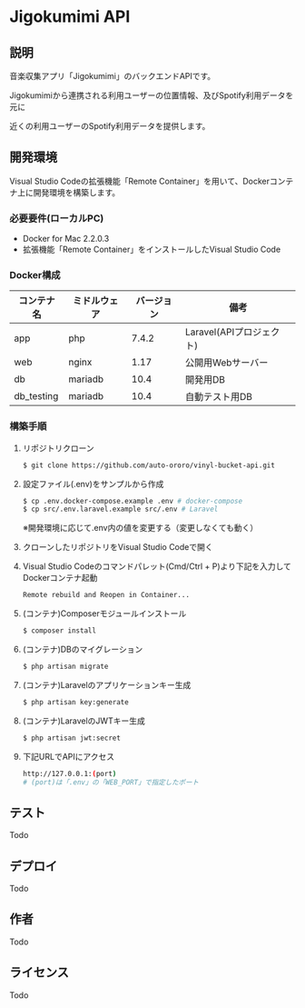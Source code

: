 # Jigokumimi API

## 説明

音楽収集アプリ「Jigokumimi」のバックエンドAPIです。

Jigokumimiから連携される利用ユーザーの位置情報、及びSpotify利用データを元に

近くの利用ユーザーのSpotify利用データを提供します。

## 開発環境

Visual Studio Codeの拡張機能「Remote Container」を用いて、Dockerコンテナ上に開発環境を構築します。

### 必要要件(ローカルPC)

- Docker for Mac 2.2.0.3
- 拡張機能「Remote Container」をインストールしたVisual Studio Code

### Docker構成

| コンテナ名 | ミドルウェア | バージョン | 備考                     |
| ---------- | ------------ | ---------- | ------------------------ |
| app        | php          | 7.4.2      | Laravel(APIプロジェクト) |
| web        | nginx        | 1.17       | 公開用Webサーバー        |
| db         | mariadb      | 10.4       | 開発用DB                 |
| db_testing | mariadb      | 10.4       | 自動テスト用DB           |

### 構築手順

1. リポジトリクローン

    ```bash
    $ git clone https://github.com/auto-ororo/vinyl-bucket-api.git
    ```

2. 設定ファイル(.env)をサンプルから作成

    ```bash
    $ cp .env.docker-compose.example .env # docker-compose
    $ cp src/.env.laravel.example src/.env # Laravel
    ```

    ※開発環境に応じて.env内の値を変更する（変更しなくても動く）

3. クローンしたリポジトリをVisual Studio Codeで開く

4. Visual Studio Codeのコマンドパレット(Cmd/Ctrl + P)より下記を入力してDockerコンテナ起動

    ```bash
    Remote rebuild and Reopen in Container...
    ```

5. (コンテナ)Composerモジュールインストール

    ```bash
    $ composer install
    ```

6. (コンテナ)DBのマイグレーション

    ```bash
    $ php artisan migrate
    ```

7. (コンテナ)Laravelのアプリケーションキー生成

    ```bash
    $ php artisan key:generate
    ```

8. (コンテナ)LaravelのJWTキー生成

    ```bash
    $ php artisan jwt:secret
    ```

9. 下記URLでAPIにアクセス

    ```bash
    http://127.0.0.1:(port)
    # (port)は「.env」の「WEB_PORT」で指定したポート
    ```

## テスト

Todo

## デプロイ

Todo

## 作者

Todo

## ライセンス

Todo
